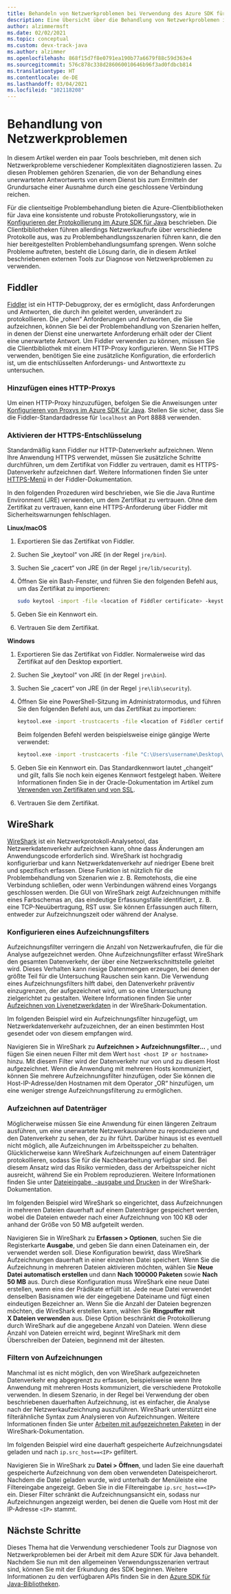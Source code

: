 ```yaml
---
title: Behandeln von Netzwerkproblemen bei Verwendung des Azure SDK für Java
description: Eine Übersicht über die Behandlung von Netzwerkproblemen im Zusammenhang mit der Verwendung des Azure SDK für Java
author: alzimmermsft
ms.date: 02/02/2021
ms.topic: conceptual
ms.custom: devx-track-java
ms.author: alzimmer
ms.openlocfilehash: 868f15d7f8e0791ea190b77a6679f88c59d363e4
ms.sourcegitcommit: 576c878c338d286060010646b96f3ad0fdbcb814
ms.translationtype: HT
ms.contentlocale: de-DE
ms.lasthandoff: 03/04/2021
ms.locfileid: "102118208"
---
```

# <a name="troubleshoot-networking-issues"></a>Behandlung von Netzwerkproblemen

In diesem Artikel werden ein paar Tools beschrieben, mit denen sich Netzwerkprobleme verschiedener Komplexitäten diagnostizieren lassen. Zu diesen Problemen gehören Szenarien, die von der Behandlung eines unerwarteten Antwortwerts von einem Dienst bis zum Ermitteln der Grundursache einer Ausnahme durch eine geschlossene Verbindung reichen.

Für die clientseitige Problembehandlung bieten die Azure-Clientbibliotheken für Java eine konsistente und robuste Protokollierungsstory, wie in [Konfigurieren der Protokollierung im Azure SDK für Java](logging-overview.md) beschrieben. Die Clientbibliotheken führen allerdings Netzwerkaufrufe über verschiedene Protokolle aus, was zu Problembehandlungsszenarien führen kann, die den hier bereitgestellten Problembehandlungsumfang sprengen. Wenn solche Probleme auftreten, besteht die Lösung darin, die in diesem Artikel beschriebenen externen Tools zur Diagnose von Netzwerkproblemen zu verwenden.

## <a name="fiddler"></a>Fiddler

[Fiddler](https://docs.telerik.com/fiddler-everywhere/introduction) ist ein HTTP-Debugproxy, der es ermöglicht, dass Anforderungen und Antworten, die durch ihn geleitet werden, unverändert zu protokollieren. Die „rohen“ Anforderungen und Antworten, die Sie aufzeichnen, können Sie bei der Problembehandlung von Szenarien helfen, in denen der Dienst eine unerwartete Anforderung erhält oder der Client eine unerwartete Antwort. Um Fiddler verwenden zu können, müssen Sie die Clientbibliothek mit einem HTTP-Proxy konfigurieren. Wenn Sie HTTPS verwenden, benötigen Sie eine zusätzliche Konfiguration, die erforderlich ist, um die entschlüsselten Anforderungs- und Antworttexte zu untersuchen.

### <a name="add-an-http-proxy"></a>Hinzufügen eines HTTP-Proxys

Um einen HTTP-Proxy hinzuzufügen, befolgen Sie die Anweisungen unter [Konfigurieren von Proxys im Azure SDK für Java](proxying.md). Stellen Sie sicher, dass Sie die Fiddler-Standardadresse für `localhost` an Port 8888 verwenden.

### <a name="enable-https-decryption"></a>Aktivieren der HTTPS-Entschlüsselung

Standardmäßig kann Fiddler nur HTTP-Datenverkehr aufzeichnen. Wenn Ihre Anwendung HTTPS verwendet, müssen Sie zusätzliche Schritte durchführen, um dem Zertifikat von Fiddler zu vertrauen, damit es HTTPS-Datenverkehr aufzeichnen darf. Weitere Informationen finden Sie unter [HTTPS-Menü](https://docs.telerik.com/fiddler-everywhere/user-guide/settings/https) in der Fiddler-Dokumentation.

In den folgenden Prozeduren wird beschrieben, wie Sie die Java Runtime Environment (JRE) verwenden, um dem Zertifikat zu vertrauen. Ohne dem Zertifikat zu vertrauen, kann eine HTTPS-Anforderung über Fiddler mit Sicherheitswarnungen fehlschlagen.

**Linux/macOS**

1. Exportieren Sie das Zertifikat von Fiddler.
1. Suchen Sie „keytool“ von JRE (in der Regel `jre/bin`).
1. Suchen Sie „cacert“ von JRE (in der Regel `jre/lib/security`).
1. Öffnen Sie ein Bash-Fenster, und führen Sie den folgenden Befehl aus, um das Zertifikat zu importieren:

   ```bash
   sudo keytool -import -file <location of Fiddler certificate> -keystore <location of cacert> -alias Fiddler
   ```

1. Geben Sie ein Kennwort ein.
1. Vertrauen Sie dem Zertifikat.

**Windows**

1. Exportieren Sie das Zertifikat von Fiddler. Normalerweise wird das Zertifikat auf den Desktop exportiert.
1. Suchen Sie „keytool“ von JRE (in der Regel `jre\bin`).
1. Suchen Sie „cacert“ von JRE (in der Regel `jre\lib\security`).
1. Öffnen Sie eine PowerShell-Sitzung im Administratormodus, und führen Sie den folgenden Befehl aus, um das Zertifikat zu importieren:

   ```cmd
   keytool.exe -import -trustcacerts -file <location of Fiddler certificate> -keystore <location of cacert> -alias Fiddler
   ```

   Beim folgenden Befehl werden beispielsweise einige gängige Werte verwendet:

   ```cmd
   keytool.exe -import -trustcacerts -file "C:\Users\username\Desktop\FiddlerRootCertificate.crt" -keystore "C:\Program Files\AdoptOpenJDK\jdk-8.0.275.1-hotspot\jre\lib\security\cacerts" -alias Fiddler
   ```

1. Geben Sie ein Kennwort ein. Das Standardkennwort lautet „changeit“ und gilt, falls Sie noch kein eigenes Kennwort festgelegt haben. Weitere Informationen finden Sie in der Oracle-Dokumentation im Artikel zum [Verwenden von Zertifikaten und von SSL](https://docs.oracle.com/cd/E19830-01/819-4712/ablqw/index.html).
1. Vertrauen Sie dem Zertifikat.

## <a name="wireshark"></a>WireShark

[WireShark](https://www.wireshark.org/) ist ein Netzwerkprotokoll-Analysetool, das Netzwerkdatenverkehr aufzeichnen kann, ohne dass Änderungen am Anwendungscode erforderlich sind. WireShark ist hochgradig konfigurierbar und kann Netzwerkdatenverkehr auf niedriger Ebene breit und spezifisch erfassen. Diese Funktion ist nützlich für die Problembehandlung von Szenarien wie z. B. Remotehosts, die eine Verbindung schließen, oder wenn Verbindungen während eines Vorgangs geschlossen werden. Die GUI von WireShark zeigt Aufzeichnungen mithilfe eines Farbschemas an, das eindeutige Erfassungsfälle identifiziert, z. B. eine TCP-Neuübertragung, RST usw. Sie können Erfassungen auch filtern, entweder zur Aufzeichnungszeit oder während der Analyse.

### <a name="configure-a-capture-filter"></a>Konfigurieren eines Aufzeichnungsfilters

Aufzeichnungsfilter verringern die Anzahl von Netzwerkaufrufen, die für die Analyse aufgezeichnet werden. Ohne Aufzeichnungsfilter erfasst WireShark den gesamten Datenverkehr, der über eine Netzwerkschnittstelle geleitet wird. Dieses Verhalten kann riesige Datenmengen erzeugen, bei denen der größte Teil für die Untersuchung Rauschen sein kann. Die Verwendung eines Aufzeichnungsfilters hilft dabei, den Datenverkehr präventiv einzugrenzen, der aufgezeichnet wird, um so eine Untersuchung zielgerichtet zu gestalten. Weitere Informationen finden Sie unter [Aufzeichnen von Livenetzwerkdaten](https://www.wireshark.org/docs/wsug_html_chunked/ChapterCapture.html) in der WireShark-Dokumentation.

Im folgenden Beispiel wird ein Aufzeichnungsfilter hinzugefügt, um Netzwerkdatenverkehr aufzuzeichnen, der an einen bestimmten Host gesendet oder von diesem empfangen wird.

Navigieren Sie in WireShark zu **Aufzeichnen > Aufzeichnungsfilter...** , und fügen Sie einen neuen Filter mit dem Wert `host <host IP or hostname>` hinzu. Mit diesem Filter wird der Datenverkehr nur von und zu diesem Host aufgezeichnet. Wenn die Anwendung mit mehreren Hosts kommuniziert, können Sie mehrere Aufzeichnungsfilter hinzufügen, oder Sie können die Host-IP-Adresse/den Hostnamen mit dem Operator „OR“ hinzufügen, um eine weniger strenge Aufzeichnungsfilterung zu ermöglichen.

### <a name="capture-to-disk"></a>Aufzeichnen auf Datenträger

Möglicherweise müssen Sie eine Anwendung für einen längeren Zeitraum ausführen, um eine unerwartete Netzwerkausnahme zu reproduzieren und den Datenverkehr zu sehen, der zu ihr führt. Darüber hinaus ist es eventuell nicht möglich, alle Aufzeichnungen im Arbeitsspeicher zu behalten. Glücklicherweise kann WireShark Aufzeichnungen auf einem Datenträger protokollieren, sodass Sie für die Nachbearbeitung verfügbar sind. Bei diesem Ansatz wird das Risiko vermieden, dass der Arbeitsspeicher nicht ausreicht, während Sie ein Problem reproduzieren. Weitere Informationen finden Sie unter [Dateieingabe, -ausgabe und Drucken](https://www.wireshark.org/docs/wsug_html_chunked/ChapterIO.html) in der WireShark-Dokumentation.

Im folgenden Beispiel wird WireShark so eingerichtet, dass Aufzeichnungen in mehreren Dateien dauerhaft auf einem Datenträger gespeichert werden, wobei die Dateien entweder nach einer Aufzeichnung von 100 KB oder anhand der Größe von 50 MB aufgeteilt werden.

Navigieren Sie in WireShark zu **Erfassen > Optionen**, suchen Sie die Registerkarte **Ausgabe**, und geben Sie dann einen Dateinamen ein, der verwendet werden soll. Diese Konfiguration bewirkt, dass WireShark Aufzeichnungen dauerhaft in einer einzelnen Datei speichert. Wenn Sie die Aufzeichnung in mehreren Dateien aktivieren möchten, wählen Sie **Neue Datei automatisch erstellen** und dann **Nach 100000 Paketen** sowie **Nach 50 MB** aus. Durch diese Konfiguration muss WireShark eine neue Datei erstellen, wenn eins der Prädikate erfüllt ist. Jede neue Datei verwendet denselben Basisnamen wie der eingegebene Dateiname und fügt einen eindeutigen Bezeichner an. Wenn Sie die Anzahl der Dateien begrenzen möchten, die WireShark erstellen kann, wählen Sie **Ringpuffer mit X Dateien verwenden** aus. Diese Option beschränkt die Protokollierung durch WireShark auf die angegebene Anzahl von Dateien. Wenn diese Anzahl von Dateien erreicht wird, beginnt WireShark mit dem Überschreiben der Dateien, beginnend mit der ältesten.

### <a name="filter-captures"></a>Filtern von Aufzeichnungen

Manchmal ist es nicht möglich, den von WireShark aufgezeichneten Datenverkehr eng abgegrenzt zu erfassen, beispielsweise wenn Ihre Anwendung mit mehreren Hosts kommuniziert, die verschiedene Protokolle verwenden. In diesem Szenario, in der Regel bei Verwendung der oben beschriebenen dauerhaften Aufzeichnung, ist es einfacher, die Analyse nach der Netzwerkaufzeichnung auszuführen. WireShark unterstützt eine filterähnliche Syntax zum Analysieren von Aufzeichnungen. Weitere Informationen finden Sie unter [Arbeiten mit aufgezeichneten Paketen](https://www.wireshark.org/docs/wsug_html_chunked/ChapterWork.html) in der WireShark-Dokumentation.

Im folgenden Beispiel wird eine dauerhaft gespeicherte Aufzeichnungsdatei geladen und nach `ip.src_host==<IP>` gefiltert.

Navigieren Sie in WireShark zu **Datei > Öffnen**, und laden Sie eine dauerhaft gespeicherte Aufzeichnung von dem oben verwendeten Dateispeicherort. Nachdem die Datei geladen wurde, wird unterhalb der Menüleiste eine Filtereingabe angezeigt. Geben Sie in die Filtereingabe `ip.src_host==<IP>` ein. Dieser Filter schränkt die Aufzeichnungsansicht ein, sodass nur Aufzeichnungen angezeigt werden, bei denen die Quelle vom Host mit der IP-Adresse `<IP>` stammt.

## <a name="next-steps"></a>Nächste Schritte

Dieses Thema hat die Verwendung verschiedener Tools zur Diagnose von Netzwerkproblemen bei der Arbeit mit dem Azure SDK für Java behandelt. Nachdem Sie nun mit den allgemeinen Verwendungsszenarien vertraut sind, können Sie mit der Erkundung des SDK beginnen. Weitere Informationen zu den verfügbaren APIs finden Sie in den [Azure SDK für Java-Bibliotheken](azure-sdk-library-package-index.md).
